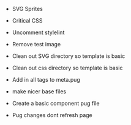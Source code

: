 * SVG Sprites
* Critical CSS

* Uncomment stylelint

* Remove test image
* Clean out SVG directory so template is basic
* Clean out css directory so template is basic

* Add in all tags to meta.pug
* make nicer base files

* Create a basic component pug file
* Pug changes dont refresh page
